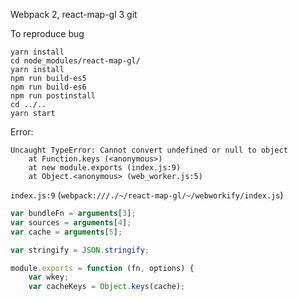 Webpack 2, react-map-gl 3 git

To reproduce bug

```
yarn install
cd node_modules/react-map-gl/
yarn install
npm run build-es5
npm run build-es6
npm run postinstall
cd ../..
yarn start
```

Error:

```
Uncaught TypeError: Cannot convert undefined or null to object
    at Function.keys (<anonymous>)
    at new module.exports (index.js:9)
    at Object.<anonymous> (web_worker.js:5)
```

`index.js:9` (`webpack:///./~/react-map-gl/~/webworkify/index.js`)

```js
var bundleFn = arguments[3];
var sources = arguments[4];
var cache = arguments[5];

var stringify = JSON.stringify;

module.exports = function (fn, options) {
    var wkey;
    var cacheKeys = Object.keys(cache);
```
